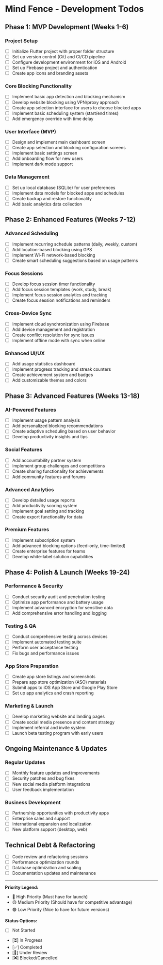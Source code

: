 # Mind Fence - Development Todos

## Phase 1: MVP Development (Weeks 1-6)

### Project Setup
- [ ] Initialize Flutter project with proper folder structure
- [ ] Set up version control (Git) and CI/CD pipeline
- [ ] Configure development environment for iOS and Android
- [ ] Set up Firebase project and authentication
- [ ] Create app icons and branding assets

### Core Blocking Functionality
- [ ] Implement basic app detection and blocking mechanism
- [ ] Develop website blocking using VPN/proxy approach
- [ ] Create app selection interface for users to choose blocked apps
- [ ] Implement basic scheduling system (start/end times)
- [ ] Add emergency override with time delay

### User Interface (MVP)
- [ ] Design and implement main dashboard screen
- [ ] Create app selection and blocking configuration screens
- [ ] Implement basic settings screen
- [ ] Add onboarding flow for new users
- [ ] Implement dark mode support

### Data Management
- [ ] Set up local database (SQLite) for user preferences
- [ ] Implement data models for blocked apps and schedules
- [ ] Create backup and restore functionality
- [ ] Add basic analytics data collection

## Phase 2: Enhanced Features (Weeks 7-12)

### Advanced Scheduling
- [ ] Implement recurring schedule patterns (daily, weekly, custom)
- [ ] Add location-based blocking using GPS
- [ ] Implement Wi-Fi network-based blocking
- [ ] Create smart scheduling suggestions based on usage patterns

### Focus Sessions
- [ ] Develop focus session timer functionality
- [ ] Add focus session templates (work, study, break)
- [ ] Implement focus session analytics and tracking
- [ ] Create focus session notifications and reminders

### Cross-Device Sync
- [ ] Implement cloud synchronization using Firebase
- [ ] Add device management and registration
- [ ] Create conflict resolution for sync issues
- [ ] Implement offline mode with sync when online

### Enhanced UI/UX
- [ ] Add usage statistics dashboard
- [ ] Implement progress tracking and streak counters
- [ ] Create achievement system and badges
- [ ] Add customizable themes and colors

## Phase 3: Advanced Features (Weeks 13-18)

### AI-Powered Features
- [ ] Implement usage pattern analysis
- [ ] Add personalized blocking recommendations
- [ ] Create adaptive scheduling based on user behavior
- [ ] Develop productivity insights and tips

### Social Features
- [ ] Add accountability partner system
- [ ] Implement group challenges and competitions
- [ ] Create sharing functionality for achievements
- [ ] Add community features and forums

### Advanced Analytics
- [ ] Develop detailed usage reports
- [ ] Add productivity scoring system
- [ ] Implement goal setting and tracking
- [ ] Create export functionality for data

### Premium Features
- [ ] Implement subscription system
- [ ] Add advanced blocking options (feed-only, time-limited)
- [ ] Create enterprise features for teams
- [ ] Develop white-label solution capabilities

## Phase 4: Polish & Launch (Weeks 19-24)

### Performance & Security
- [ ] Conduct security audit and penetration testing
- [ ] Optimize app performance and battery usage
- [ ] Implement advanced encryption for sensitive data
- [ ] Add comprehensive error handling and logging

### Testing & QA
- [ ] Conduct comprehensive testing across devices
- [ ] Implement automated testing suite
- [ ] Perform user acceptance testing
- [ ] Fix bugs and performance issues

### App Store Preparation
- [ ] Create app store listings and screenshots
- [ ] Prepare app store optimization (ASO) materials
- [ ] Submit apps to iOS App Store and Google Play Store
- [ ] Set up app analytics and crash reporting

### Marketing & Launch
- [ ] Develop marketing website and landing pages
- [ ] Create social media presence and content strategy
- [ ] Implement referral and invite system
- [ ] Launch beta testing program with early users

## Ongoing Maintenance & Updates

### Regular Updates
- [ ] Monthly feature updates and improvements
- [ ] Security patches and bug fixes
- [ ] New social media platform integrations
- [ ] User feedback implementation

### Business Development
- [ ] Partnership opportunities with productivity apps
- [ ] Enterprise sales and support
- [ ] International expansion and localization
- [ ] New platform support (desktop, web)

## Technical Debt & Refactoring
- [ ] Code review and refactoring sessions
- [ ] Performance optimization rounds
- [ ] Database optimization and scaling
- [ ] Documentation updates and maintenance

---

**Priority Legend:**
- 🔴 High Priority (Must have for launch)
- 🟡 Medium Priority (Should have for competitive advantage)
- 🟢 Low Priority (Nice to have for future versions)

**Status Options:**
- [ ] Not Started
- [⏳] In Progress
- [✅] Completed
- [🔄] Under Review
- [❌] Blocked/Cancelled